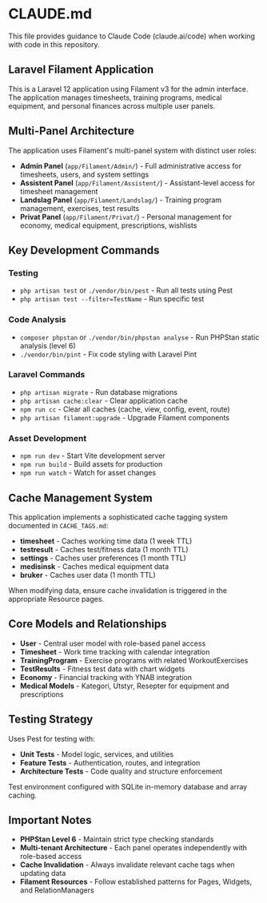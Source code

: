 # CLAUDE.md

This file provides guidance to Claude Code (claude.ai/code) when working with code in this repository.

## Laravel Filament Application

This is a Laravel 12 application using Filament v3 for the admin interface. The application manages timesheets, training programs, medical equipment, and personal finances across multiple user panels.

## Multi-Panel Architecture

The application uses Filament's multi-panel system with distinct user roles:

- **Admin Panel** (`app/Filament/Admin/`) - Full administrative access for timesheets, users, and system settings
- **Assistent Panel** (`app/Filament/Assistent/`) - Assistant-level access for timesheet management
- **Landslag Panel** (`app/Filament/Landslag/`) - Training program management, exercises, test results
- **Privat Panel** (`app/Filament/Privat/`) - Personal management for economy, medical equipment, prescriptions, wishlists

## Key Development Commands

### Testing
- `php artisan test` or `./vendor/bin/pest` - Run all tests using Pest
- `php artisan test --filter=TestName` - Run specific test

### Code Analysis
- `composer phpstan` or `./vendor/bin/phpstan analyse` - Run PHPStan static analysis (level 6)
- `./vendor/bin/pint` - Fix code styling with Laravel Pint

### Laravel Commands
- `php artisan migrate` - Run database migrations
- `php artisan cache:clear` - Clear application cache
- `npm run cc` - Clear all caches (cache, view, config, event, route)
- `php artisan filament:upgrade` - Upgrade Filament components

### Asset Development
- `npm run dev` - Start Vite development server
- `npm run build` - Build assets for production
- `npm run watch` - Watch for asset changes

## Cache Management System

This application implements a sophisticated cache tagging system documented in `CACHE_TAGS.md`:

- **timesheet** - Caches working time data (1 week TTL)
- **testresult** - Caches test/fitness data (1 month TTL)  
- **settings** - Caches user preferences (1 month TTL)
- **medisinsk** - Caches medical equipment data
- **bruker** - Caches user data (1 month TTL)

When modifying data, ensure cache invalidation is triggered in the appropriate Resource pages.

## Core Models and Relationships

- **User** - Central user model with role-based panel access
- **Timesheet** - Work time tracking with calendar integration
- **TrainingProgram** - Exercise programs with related WorkoutExercises
- **TestResults** - Fitness test data with chart widgets
- **Economy** - Financial tracking with YNAB integration
- **Medical Models** - Kategori, Utstyr, Resepter for equipment and prescriptions

## Testing Strategy

Uses Pest for testing with:
- **Unit Tests** - Model logic, services, and utilities
- **Feature Tests** - Authentication, routes, and integration
- **Architecture Tests** - Code quality and structure enforcement

Test environment configured with SQLite in-memory database and array caching.

## Important Notes

- **PHPStan Level 6** - Maintain strict type checking standards
- **Multi-tenant Architecture** - Each panel operates independently with role-based access
- **Cache Invalidation** - Always invalidate relevant cache tags when updating data
- **Filament Resources** - Follow established patterns for Pages, Widgets, and RelationManagers
